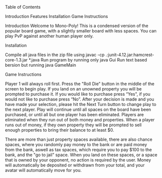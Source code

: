 Table of Contents 

Introduction
Features
Installation
Game Instructions


Introduction
Welcome to Mono-Poly!
This is a condensed version of the popular board game, with a slightly smaller board with less spaces.
You can play PvP against another human player only.


Installation

Compile all java files in the zip file using javac -cp .:junit-4.12.jar:hamcrest-core-1.3.jar *.java 
Run program by running only java Gui
Run text based bersion but running java GameMain


Game Instructions

Player 1 will always roll first.
Press the "Roll Die" button in the middle of the screen to begin play.
If you land on an unowned property you will be prompted to purchase it.
If you would like to purchase press “Yes", if you would not like to purchase press “No”.
After your decision is made and you have made your selection, please hit the Next Turn button to change play to the next
player.
Play will continue until all spaces on the board have been purchased, or until all but one player has been eliminated.
Players are eliminated when they run out of both money and properties. When a player runs out of money, if they own 
property they will be prompted to sell enough properties to bring their balance to at least $0.

There are more than just property spaces available, there are also chance spaces, where you randomly pay money to the bank
or are paid money from the bank, aswell as tax spaces, which require you to pay $100 to the bank, and the "go to jail" 
space. When you land on these spaces, or a space that is owned by your opponent, no action is required by the user. Money will automatically be deposited or withdrawn from your total, and your avatar will automatically move for you.
